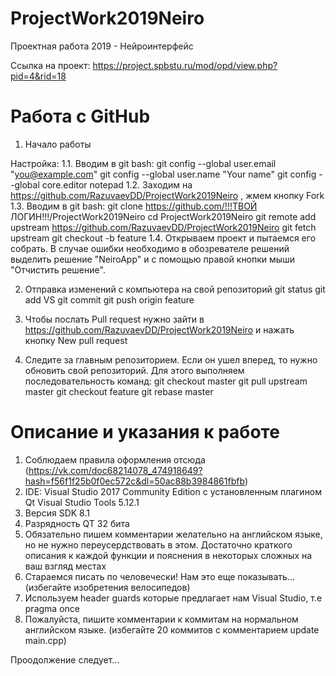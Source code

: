 ﻿# ProjectWork2019Neiro
Проектная работа 2019 - Нейроинтерфейс

Ссылка на проект: https://project.spbstu.ru/mod/opd/view.php?pid=4&rid=18

# Работа с GitHub
1. Начало работы

Настройка:
1.1. Вводим в git bash:
  git config --global user.email "you@example.com"
  git config --global user.name "Your name"
  git config --global core.editor notepad
1.2. Заходим на https://github.com/RazuvaevDD/ProjectWork2019Neiro , жмем кнопку Fork 
1.3. Вводим в git bash:
  git clone https://github.com/!!!ТВОЙ ЛОГИН!!!/ProjectWork2019Neiro
  cd ProjectWork2019Neiro
  git remote add upstream https://github.com/RazuvaevDD/ProjectWork2019Neiro
  git fetch upstream
  git checkout -b feature
1.4. Открываем проект и пытаемся его собрать. В случае ошибки необходимо в обозревателе решений выделить решение "NeiroApp" и с помощью правой кнопки мыши "Отчистить решение".

2. Отправка изменений с компьютера на свой репозиторий 
git status
git add VS
git commit
git push origin feature

3. Чтобы послать Pull request нужно зайти в https://github.com/RazuvaevDD/ProjectWork2019Neiro и нажать кнопку New pull request

4. Следите за главным репозиторием. Если он ушел вперед, то нужно обновить свой репозиторий. Для этого выполняем
последовательность команд:
  git checkout master
  git pull upstream master
  git checkout feature
  git rebase master

# Описание и указания к работе

1. Соблюдаем правила оформления отсюда (https://vk.com/doc68214078_474918649?hash=f56f1f25b0f0ec572c&dl=50ac88b3984861fbfb) 
2. IDE: Visual Studio 2017 Community Edition с установленным плагином Qt Visual Studio Tools 5.12.1 
3. Версия SDK 8.1 
4. Разрядность QT 32 бита
5. Обязательно пишем комментарии желательно на английском языке, но не нужно переусердствовать в этом. Достаточно краткого описания к каждой функции и пояснения в некоторых сложных на ваш взгляд местах
6. Стараемся писать по человечески! Нам это еще показывать... (избегайте изобретения велосипедов)
7. Используем header guards которые предлагает нам Visual Studio, т.е pragma once
8. Пожалуйста, пишите комментарии к коммитам на нормальном английском языке. (избегайте 20 коммитов c комментарием update main.cpp)

Проодолжение следует...
